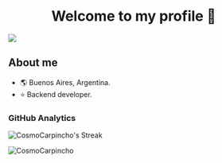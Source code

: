 <div align="center">
<h1 align="center">Welcome to my profile 👋</h1>
</div>
<img src="https://i.imgur.com/2TAM6T7.png">

## About me

- 🌎 Buenos Aires, Argentina.
- ⭐ Backend developer.

### GitHub Analytics

 ![CosmoCarpincho's Streak](https://github-readme-streak-stats.herokuapp.com/?user=CosmoCarpincho&theme=shades-of-purple&hide_border=true)

![CosmoCarpincho](https://github-readme-stats.vercel.app/api/top-langs/?username=CosmoCarpincho&layout=compact&theme=shades-of-purple)



